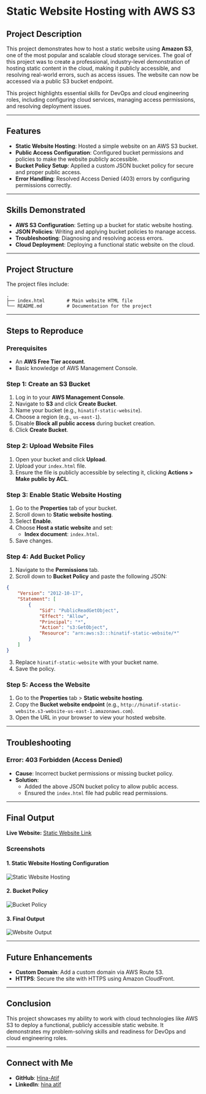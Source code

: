 # Static Website Hosting with AWS S3

## Project Description
This project demonstrates how to host a static website using **Amazon S3**, one of the most popular and scalable cloud storage services. The goal of this project was to create a professional, industry-level demonstration of hosting static content in the cloud, making it publicly accessible, and resolving real-world errors, such as access issues. The website can now be accessed via a public S3 bucket endpoint.

This project highlights essential skills for DevOps and cloud engineering roles, including configuring cloud services, managing access permissions, and resolving deployment issues.

---

## Features
- **Static Website Hosting**: Hosted a simple website on an AWS S3 bucket.
- **Public Access Configuration**: Configured bucket permissions and policies to make the website publicly accessible.
- **Bucket Policy Setup**: Applied a custom JSON bucket policy for secure and proper public access.
- **Error Handling**: Resolved Access Denied (403) errors by configuring permissions correctly.

---

## Skills Demonstrated
- **AWS S3 Configuration**: Setting up a bucket for static website hosting.
- **JSON Policies**: Writing and applying bucket policies to manage access.
- **Troubleshooting**: Diagnosing and resolving access errors.
- **Cloud Deployment**: Deploying a functional static website on the cloud.

---

## Project Structure
The project files include:

```plaintext
.
├── index.html        # Main website HTML file
└── README.md         # Documentation for the project
```

---

## Steps to Reproduce
### Prerequisites
- An **AWS Free Tier account**.
- Basic knowledge of AWS Management Console.

### Step 1: Create an S3 Bucket
1. Log in to your **AWS Management Console**.
2. Navigate to **S3** and click **Create Bucket**.
3. Name your bucket (e.g., `hinatif-static-website`).
4. Choose a region (e.g., `us-east-1`).
5. Disable **Block all public access** during bucket creation.
6. Click **Create Bucket**.

### Step 2: Upload Website Files
1. Open your bucket and click **Upload**.
2. Upload your `index.html` file.
3. Ensure the file is publicly accessible by selecting it, clicking **Actions > Make public by ACL**.

### Step 3: Enable Static Website Hosting
1. Go to the **Properties** tab of your bucket.
2. Scroll down to **Static website hosting**.
3. Select **Enable**.
4. Choose **Host a static website** and set:
   - **Index document**: `index.html`.
5. Save changes.

### Step 4: Add Bucket Policy
1. Navigate to the **Permissions** tab.
2. Scroll down to **Bucket Policy** and paste the following JSON:

```json
{
    "Version": "2012-10-17",
    "Statement": [
        {
            "Sid": "PublicReadGetObject",
            "Effect": "Allow",
            "Principal": "*",
            "Action": "s3:GetObject",
            "Resource": "arn:aws:s3:::hinatif-static-website/*"
        }
    ]
}
```

3. Replace `hinatif-static-website` with your bucket name.
4. Save the policy.

### Step 5: Access the Website
1. Go to the **Properties** tab > **Static website hosting**.
2. Copy the **Bucket website endpoint** (e.g., `http://hinatif-static-website.s3-website-us-east-1.amazonaws.com`).
3. Open the URL in your browser to view your hosted website.

---

## Troubleshooting
### Error: 403 Forbidden (Access Denied)
- **Cause**: Incorrect bucket permissions or missing bucket policy.
- **Solution**:
  - Added the above JSON bucket policy to allow public access.
  - Ensured the `index.html` file had public read permissions.

---

## Final Output
**Live Website:** [Static Website Link](http://hinatif-static-website.s3-website-us-east-1.amazonaws.com)

### Screenshots
#### 1. Static Website Hosting Configuration
![Static Website Hosting](https://via.placeholder.com/800x400)

#### 2. Bucket Policy
![Bucket Policy](https://via.placeholder.com/800x400)

#### 3. Final Output
![Website Output](https://via.placeholder.com/800x400)

---

## Future Enhancements
- **Custom Domain**: Add a custom domain via AWS Route 53.
- **HTTPS**: Secure the site with HTTPS using Amazon CloudFront.

---

## Conclusion
This project showcases my ability to work with cloud technologies like AWS S3 to deploy a functional, publicly accessible static website. It demonstrates my problem-solving skills and readiness for DevOps and cloud engineering roles.

---

## Connect with Me
- **GitHub**: [Hina-Atif](https://github.com/Hina-Atif)
- **LinkedIn**: [hina atif](www.linkedin.com/in/hina-atif-devopsengineer)

